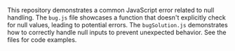 This repository demonstrates a common JavaScript error related to null handling.  The `bug.js` file showcases a function that doesn't explicitly check for null values, leading to potential errors. The `bugSolution.js` demonstrates how to correctly handle null inputs to prevent unexpected behavior.  See the files for code examples.